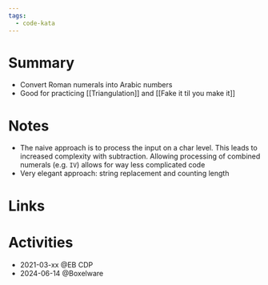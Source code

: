 ```yaml
---
tags:
  - code-kata
---
```

# Summary

- Convert Roman numerals into Arabic numbers
- Good for practicing [[Triangulation]] and [[Fake it til you make it]]

# Notes

- The naive approach is to process the input on a char level. This leads to increased complexity with subtraction. Allowing processing of combined numerals (e.g. `IV`) allows for way less complicated code
- Very elegant approach: string replacement and counting length

# Links

# Activities

- 2021-03-xx @EB CDP
- 2024-06-14 @Boxelware